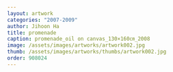 ```yaml
---
layout: artwork
categories: "2007-2009"
author: Jihoon Ha
title: promenade
caption: promenade_oil on canvas_130×160㎝_2008
image: /assets/images/artworks/artwork002.jpg
thumb: /assets/images/artworks/thumbs/artwork002.jpg
order: 908024
---
```

